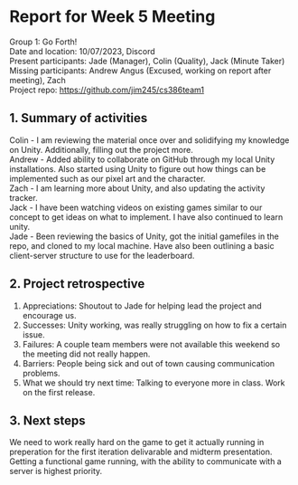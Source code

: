 # Report for Week 5 Meeting
Group 1: Go Forth! <br>
Date and location: 10/07/2023, Discord <br>
Present participants: Jade (Manager), Colin (Quality), Jack (Minute Taker) <br>
Missing participants: Andrew Angus (Excused, working on report after meeting), Zach <br>
Project repo: https://github.com/jim245/cs386team1 <br>

## 1. Summary of activities
Colin - I am reviewing the material once over and solidifying my knowledge on Unity. Additionally, filling out the project more. <br>
Andrew - Added ability to collaborate on GitHub through my local Unity installations. Also started using Unity to figure out how things can be implemented such as our pixel art and the character. <br>
Zach - I am learning more about Unity, and also updating the activity tracker.<br>
Jack - I have been watching videos on existing games similar to our concept to get ideas on what to implement. I have also continued to learn unity. <br>
Jade - Been reviewing the basics of Unity, got the initial gamefiles in the repo, and cloned to my local machine. Have also been outlining a basic client-server structure to use for the leaderboard. <br>

## 2. Project retrospective
  1. Appreciations: Shoutout to Jade for helping lead the project and encourage us. <br>
  2. Successes: Unity working, was really struggling on how to fix a certain issue. <br>
  3. Failures: A couple team members were not available this weekend so the meeting did not really happen. <br>
  4. Barriers: People being sick and out of town causing communication problems. <br>
  5. What we should try next time: Talking to everyone more in class. Work on the first release. <br>

## 3. Next steps
We need to work really hard on the game to get it actually running in preperation for the first iteration delivarable and midterm presentation. Getting a functional game running, with the ability to communicate with a server is highest priority.
